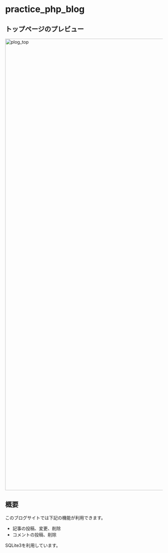 # practice_php_blog

## トップページのプレビュー

<img width="1440" alt="plog_top" src="https://user-images.githubusercontent.com/53562262/74538202-09147d00-4f7f-11ea-8e90-482f642dfc6a.png">

## 概要
このブログサイトでは下記の機能が利用できます。  
- 記事の投稿、変更、削除  
- コメントの投稿、削除  

SQLite3を利用しています。
